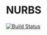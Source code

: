 # NURBS

[![Build Status](https://travis-ci.org/TheBB/NURBS.jl.svg?branch=master)](https://travis-ci.org/TheBB/NURBS.jl)

